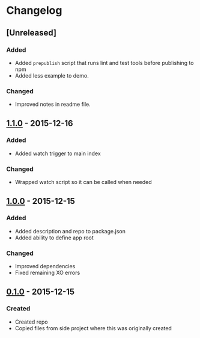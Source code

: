 # Changelog

## [Unreleased]

### Added

- Added `prepublish` script that runs lint and test tools before publishing to npm
- Added less example to demo.

### Changed

- Improved notes in readme file.

## [1.1.0] - 2015-12-16

### Added

- Added watch trigger to main index

### Changed

- Wrapped watch script so it can be called when needed

## [1.0.0] - 2015-12-15

### Added

- Added description and repo to package.json
- Added ability to define app root

### Changed

- Improved dependencies
- Fixed remaining XO errors

## [0.1.0] - 2015-12-15

### Created

- Created repo
- Copied files from side project where this was originally created

[1.1.0]: https://github.com/Macrofig/plain-static/releases/tag/v1.1.0
[1.0.0]: https://github.com/Macrofig/plain-static/releases/tag/v1.0.0
[0.1.0]: https://github.com/Macrofig/plain-static/releases/tag/v0.1.0
